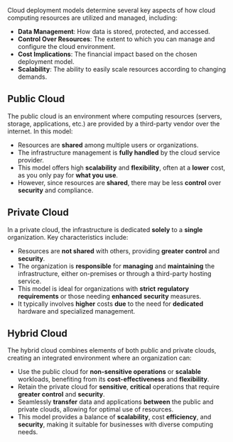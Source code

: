 Cloud deployment models determine several key aspects of how cloud computing resources are utilized and managed, including:

- **Data Management**: How data is stored, protected, and accessed.
- **Control Over Resources**: The extent to which you can manage and configure the cloud environment.
- **Cost Implications**: The financial impact based on the chosen deployment model.
- **Scalability**: The ability to easily scale resources according to changing demands.

## Public Cloud

The public cloud is an environment where computing resources (servers, storage, applications, etc.) are provided by a third-party vendor over the internet. In this model:

- Resources are **shared** among multiple users or organizations.
- The infrastructure management is **fully handled** by the cloud service provider.
- This model offers high **scalability** and **flexibility**, often at a **lower** cost, as you only pay for **what you use**.
- However, since resources are **shared**, there may be less **control** over **security** and compliance.

## Private Cloud

In a private cloud, the infrastructure is dedicated **solely** to a **single** organization. Key characteristics include:

- Resources are **not shared** with others, providing **greater** **control** and **security**.
- The organization is **responsible** for **managing** and **maintaining** the infrastructure, either on-premises or through a third-party hosting service.
- This model is ideal for organizations with **strict** **regulatory** **requirements** or those needing **enhanced** **security** measures.
- It typically involves **higher** costs **due** to the need for **dedicated** hardware and specialized management.

## Hybrid Cloud

The hybrid cloud combines elements of both public and private clouds, creating an integrated environment where an organization can:

- Use the public cloud for **non-sensitive operations** or **scalable** workloads, benefiting from its **cost-effectiveness** and **flexibility**.
- Retain the private cloud for **sensitive**, **critical** operations that require **greater** **control** and **security**.
- Seamlessly **transfer** data and applications **between** the public and private clouds, allowing for optimal use of resources.
- This model provides a balance of **scalability**, cost **efficiency**, and **security**, making it suitable for businesses with diverse computing needs.